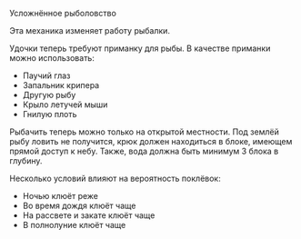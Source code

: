 Усложнённое рыболовство

Эта механика изменяет работу рыбалки.

Удочки теперь требуют приманку для рыбы. В качестве приманки можно использовать:

* Паучий глаз
* Запальник крипера
* Другую рыбу
* Крыло летучей мыши
* Гнилую плоть

Рыбачить теперь можно только на открытой местности. Под землёй рыбу ловить не получится, крюк должен находиться в блоке, имеющем прямой доступ к небу.
Также, вода должна быть минимум 3 блока в глубину.

Несколько условий влияют на вероятность поклёвок:

* Ночью клюёт реже  
* Во время дождя клюёт чаще  
* На рассвете и закате клюёт чаще
* В полнолуние клюёт чаще  

    

